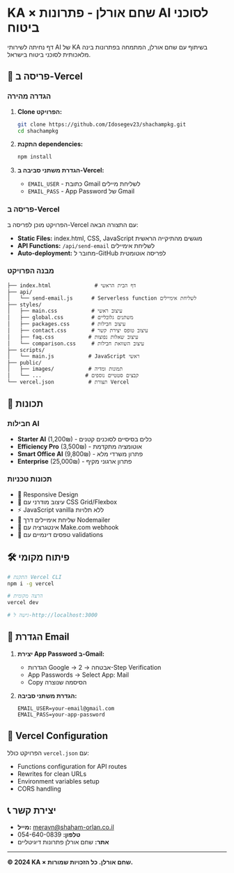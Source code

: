 # KA × שחם אורלן - פתרונות AI לסוכני ביטוח

דף נחיתה לשירותי AI של KA בשיתוף עם שחם אורלן, המתמחה בפתרונות בינה מלאכותית לסוכני ביטוח בישראל.

## 🚀 פריסה ב-Vercel

### הגדרה מהירה

1. **Clone הפרויקט:**
   ```bash
   git clone https://github.com/Idosegev23/shachampkg.git
   cd shachampkg
   ```

2. **התקנת dependencies:**
   ```bash
   npm install
   ```

3. **הגדרת משתני סביבה ב-Vercel:**
   - `EMAIL_USER` - כתובת Gmail לשליחת מיילים
   - `EMAIL_PASS` - App Password של Gmail

### פריסה ב-Vercel

הפרויקט מוכן לפריסה ב-Vercel עם התצורה הבאה:

- **Static Files:** index.html, CSS, JavaScript מוגשים מהתיקייה הראשית
- **API Functions:** `/api/send-email` לשליחת אימיילים
- **Auto-deployment:** מחובר ל-GitHub לפריסה אוטומטית

### מבנה הפרויקט

```
├── index.html              # דף הבית הראשי
├── api/
│   └── send-email.js      # Serverless function לשליחת אימיילים
├── styles/
│   ├── main.css           # עיצוב ראשי
│   ├── global.css         # משתנים גלובליים
│   ├── packages.css       # עיצוב חבילות
│   ├── contact.css        # עיצוב טופס יצירת קשר
│   ├── faq.css           # עיצוב שאלות נפוצות
│   └── comparison.css     # עיצוב השוואת חבילות
├── scripts/
│   └── main.js           # JavaScript ראשי
├── public/
│   ├── images/           # תמונות ומדיה
│   └── ...              # קבצים סטטיים נוספים
└── vercel.json           # תצורת Vercel

```

## 🎯 תכונות

### חבילות AI
- **Starter AI** (1,200₪) - כלים בסיסיים לסוכנים קטנים
- **Efficiency Pro** (3,500₪) - אוטומציה מתקדמת 
- **Smart Office AI** (9,800₪) - פתרון משרדי מלא
- **Enterprise** (25,000₪) - פתרון ארגוני מקיף

### תכונות טכניות
- 📱 Responsive Design
- 🎨 עיצוב מודרני עם CSS Grid/Flexbox
- ⚡ JavaScript vanilla ללא תלויות
- 📧 שליחת אימיילים דרך Nodemailer
- 🔗 אינטגרציה עם Make.com webhook
- 🎯 טפסים דינמיים עם validations

## 🛠️ פיתוח מקומי

```bash
# התקנת Vercel CLI
npm i -g vercel

# הרצה מקומית
vercel dev

# גישה ל-http://localhost:3000
```

## 📧 הגדרת Email

1. **יצירת App Password ב-Gmail:**
   - הגדרות Google → אבטחה → 2-Step Verification
   - App Passwords → Select App: Mail
   - Copy הסיסמה שנוצרה

2. **הגדרת משתני סביבה:**
   ```
   EMAIL_USER=your-email@gmail.com
   EMAIL_PASS=your-app-password
   ```

## 🔧 Vercel Configuration

הפרויקט כולל `vercel.json` עם:
- Functions configuration for API routes
- Rewrites for clean URLs  
- Environment variables setup
- CORS handling

## 📞 יצירת קשר

- **מייל:** meravn@shaham-orlan.co.il
- **טלפון:** 054-640-0839
- **אתר:** שחם אורלן פתרונות דיגיטליים

---

**© 2024 KA × שחם אורלן. כל הזכויות שמורות.** 